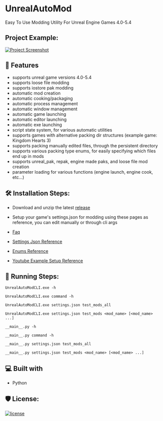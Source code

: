 <h1 id="title" align="left">UnrealAutoMod</h1>

Easy To Use Modding Utility For Unreal Engine Games 4.0-5.4

<h2>Project Example:</h2>

[![Project Screenshot](https://github.com/Mythical-Github/UnrealAutoMod/assets/4b65e3a3-ae7f-4881-bea4-e73191594587.png)](https://github.com/user-attachments/assets/4b65e3a3-ae7f-4881-bea4-e73191594587.mp4)






<h2>💪 Features</h2>

* supports unreal game versions 4.0-5.4
* supports loose file modding
* supports iostore pak modding
* automatic mod creation
* automatic cooking/packaging
* automatic process management
* automatic window management
* automatic game launching
* automatic editor launching
* automatic exe launching
* script state system, for various automatic utilities
* supports games with alternative packing dir structures (example game: Kingdom Hearts 3)
* supports packing manually edited files, through the persistent directory
* supports various packing type enums, for easily specifying which files end up in mods
* supports unreal_pak, repak, engine made paks, and loose file mod creation
* parameter loading for various functions (engine launch, engine cook, etc...)

<h2>🛠️ Installation Steps:</h2>

* Download and unzip the latest [release](https://github.com/Mythical-Github/UnrealAutoMod/releases/latest)
* Setup your game's settings.json for modding using these pages as reference, you can edit manually or through cli
  args

* [Faq](https://github.com/Mythical-Github/UnrealAutoMod/blob/main/assets/docs/faq.md)
* [Settings Json Reference](https://github.com/Mythical-Github/UnrealAutoMod/blob/main/assets/docs/settings_json.md)
* [Enums Reference](https://github.com/Mythical-Github/UnrealAutoMod/blob/main/assets/docs/enums.md)
* [Youtube Example Setup Reference](https://www.youtube.com/watch?v=6MUkUFhumo8)

<h2>🏃 Running Steps:</h2>

```
UnrealAutoModCLI.exe -h
```

```
UnrealAutoModCLI.exe command -h
```

```
UnrealAutoModCLI.exe settings.json test_mods_all
```

```
UnrealAutoModCLI.exe settings.json test_mods <mod_name> [<mod_name> ...]
```

```
__main__.py -h
```

```
__main__.py command -h
```

```
__main__.py settings.json test_mods_all
```

```
__main__.py settings.json test_mods <mod_name> [<mod_name> ...]
```

<h2>💻 Built with</h2>

* Python

<h2>🛡️ License:</h2>

[![license](https://www.gnu.org/graphics/gplv3-with-text-136x68.png)](LICENSE)
